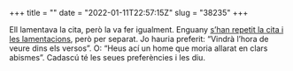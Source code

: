 +++
title = ""
date = "2022-01-11T22:57:15Z"
slug = "38235"
+++

Ell lamentava la cita, però la va fer igualment. Enguany [s’han repetit la cita i les lamentacions](https://www.vilaweb.cat/noticies/com-un-eslogan-dunamuno-ha-acabat-marcant-lany-joan-fuster/), però per separat. Jo hauria preferit: “Vindrà l’hora de veure dins els versos”. O: “Heus ací un home que moria allarat en clars abismes”. Cadascú té les seues preferències i les diu.

